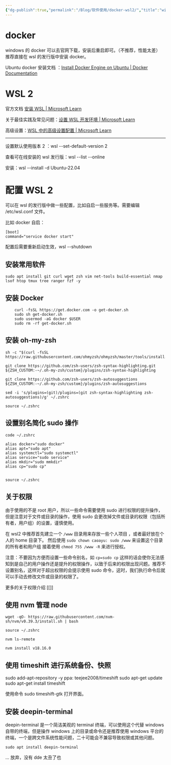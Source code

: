 ```yaml
---
{"dg-publish":true,"permalink":"/Blog/软件使用/docker-wsl2/","title":"windows下使用docker+wsl2开发","noteIcon":"1"}
---
```



# docker

windows 的 docker 可以去官网下载，安装后重启即可。（不推荐，性能太差）
推荐直接在 wsl 的发行版中安装 docker。

Ubuntu docker 安装文档 ：[Install Docker Engine on Ubuntu | Docker Documentation](https://docs.docker.com/engine/install/ubuntu/)

# WSL 2

官方文档 [安装 WSL | Microsoft Learn](https://learn.microsoft.com/zh-CN/windows/wsl/install)

关于最佳实践及常见问题：[设置 WSL 开发环境 | Microsoft Learn](https://learn.microsoft.com/zh-CN/windows/wsl/setup/environment#set-up-your-linux-username-and-password)

高级设置：[WSL 中的高级设置配置 | Microsoft Learn](https://learn.microsoft.com/zh-CN/windows/wsl/wsl-config#wsl-2-settings)


----


设置默认使用版本 2 ：wsl --set-default-version 2

查看可在线安装的 wsl 发行版：wsl --list --online

安装：wsl --install -d Ubuntu-22.04


# 配置 WSL 2

可以在 wsl 的发行版中做一些配置，比如自启一些服务等。需要编辑 /etc/wsl.conf 文件。

比如 docker 自启：

```
[boot]
command="service docker start" 
```

配置后需要重新启动生效，wsl --shutdown

## 安装常用软件


```
sudo apt install git curl wget zsh vim net-tools build-essential nmap lsof htop tmux tree ranger fzf -y
```

## 安装 Docker 


```
    curl -fsSL https://get.docker.com -o get-docker.sh
    sudo sh get-docker.sh
    sudo usermod -aG docker $USER
    sudo rm -rf get-docker.sh

```

## 安装 oh-my-zsh


```
sh -c "$(curl -fsSL https://raw.githubusercontent.com/ohmyzsh/ohmyzsh/master/tools/install.sh)"

git clone https://github.com/zsh-users/zsh-syntax-highlighting.git ${ZSH_CUSTOM:-~/.oh-my-zsh/custom}/plugins/zsh-syntax-highlighting

git clone https://github.com/zsh-users/zsh-autosuggestions ${ZSH_CUSTOM:-~/.oh-my-zsh/custom}/plugins/zsh-autosuggestions

sed -i 's/plugins=(git)/plugins=(git zsh-syntax-highlighting zsh-autosuggestions)/g' ~/.zshrc

source ~/.zshrc

```

## 设置别名简化 sudo 操作


```
code ~/.zshrc 

alias docker="sudo docker"
alias apt="sudo apt"
alias systemctl="sudo systemctl"
alias service="sudo service"
alias mkdir="sudo mmkdir"
alias cp="sudo cp"


source ~/.zshrc
```

## 关于权限  

由于使用的不是 root 用户，所以一些命令需要使用 sudo 进行权限的提升操作，但是注意对于文件或目录的操作，使用 sudo 会更改掉文件或目录的权限（包括所有者，用户组）的设置，谨慎使用。

在 wsl2 中推荐首先建立一个 `/www` 目录用来存放一些个人项目 ，或者最好放在个人的 home 目录下。
然后使用 `sudo chown caoayu: sudo /www` 来设置这个目录的所有者和用户组 
接着使用 `chmod 755 /www -R` 来进行授权。

注意：不要因为方便而设置一些命令别名，如 `cp=sudo cp` 这样的话会使你无法感知到是自己的用户操作还是提升的权限操作，以致于后来的权限出现问题。推荐不设置别名，这样对于超出权限的会提示使用 sudo 命令，这时，我们执行命令后就可以手动去修改文件或目录的权限了。

更多的关于权限介绍 [[]]
## 使用 nvm 管理 node


```
wget -qO- https://raw.githubusercontent.com/nvm-sh/nvm/v0.39.3/install.sh | bash

source ~/.zshrc 

nvm ls-remote

nvm install v18.16.0

```

## 使用 timeshift 进行系统备份、快照

sudo add-apt-repository -y ppa: teejee2008/timeshift
sudo apt-get update
sudo apt-get install timeshift

使用命令 sudo timeshift-gtk 打开界面。

## 安装 deepin-terminal 

deepin-terminal 是一个简洁美观的 terminal 终端，可以使用这个代替 windows 自带的终端，但是操作 windows 上的目录或命令还是推荐使用 windows 平台的终端，一个是跨文件系统性能问题，二十可能会不兼容导致权限或其他问题。

```
sudo apt install deepin-terminal
```

... 放弃，没有 dde 太丑了也